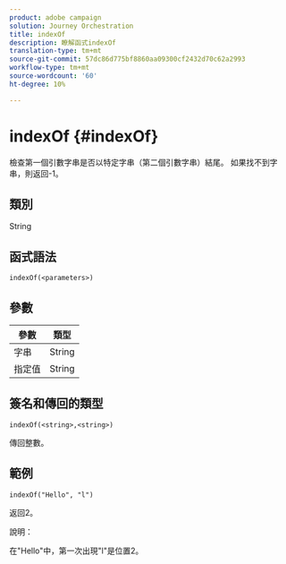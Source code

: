 ```yaml
---
product: adobe campaign
solution: Journey Orchestration
title: indexOf
description: 瞭解函式indexOf
translation-type: tm+mt
source-git-commit: 57dc86d775bf8860aa09300cf2432d70c62a2993
workflow-type: tm+mt
source-wordcount: '60'
ht-degree: 10%

---
```



# indexOf {#indexOf}

檢查第一個引數字串是否以特定字串（第二個引數字串）結尾。 如果找不到字串，則返回-1。

## 類別

String

## 函式語法

`indexOf(<parameters>)`

## 參數

| 參數 | 類型 |
|-----------|------------------|
| 字串 | String |
| 指定值 | String |

## 簽名和傳回的類型

`indexOf(<string>,<string>)`

傳回整數。

## 範例

`indexOf("Hello", "l")`

返回2。

說明：

在&quot;Hello&quot;中，第一次出現&quot;l&quot;是位置2。
